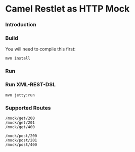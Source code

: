 # Camel Restlet as HTTP Mock

### Introduction


### Build

You will need to compile this first:

	mvn install
	
### Run

### Run XML-REST-DSL

    mvn jetty:run 
 
 ### Supported Routes   
    
    /mock/get/200
    /mock/get/201
    /mock/get/400
    
    /mock/post/200
    /mock/post/201
    /mock/post/400
